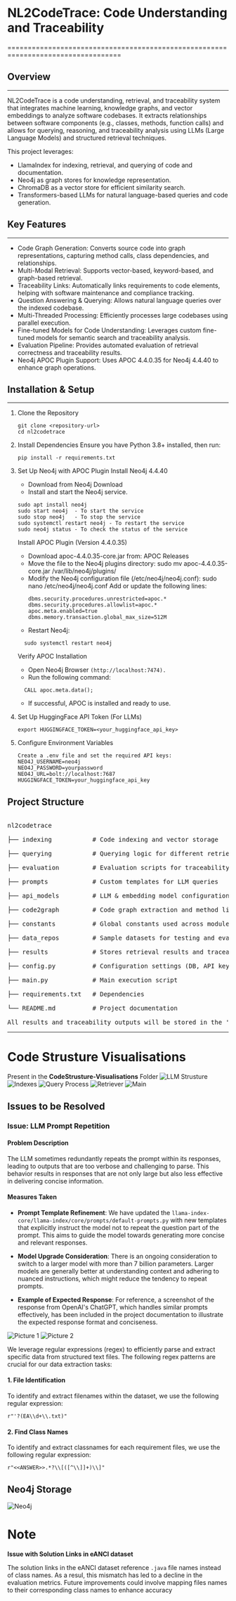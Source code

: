 
# NL2CodeTrace: Code Understanding and Traceability
==================================================================================

## Overview
--------
NL2CodeTrace is a code understanding, retrieval, and traceability system that integrates machine learning, knowledge graphs, 
and vector embeddings to analyze software codebases. It extracts relationships between software components 
(e.g., classes, methods, function calls) and allows for querying, reasoning, and traceability analysis using 
LLMs (Large Language Models) and structured retrieval techniques.

This project leverages:
- LlamaIndex for indexing, retrieval, and querying of code and documentation.
- Neo4j as graph stores for knowledge representation.
- ChromaDB as a vector store for efficient similarity search.
- Transformers-based LLMs for natural language-based queries and code generation.

## Key Features
------------
- Code Graph Generation: Converts source code into graph representations, capturing method calls, class dependencies, and relationships.
- Multi-Modal Retrieval: Supports vector-based, keyword-based, and graph-based retrieval.
- Traceability Links: Automatically links requirements to code elements, helping with software maintenance and compliance tracking.
- Question Answering & Querying: Allows natural language queries over the indexed codebase.
- Multi-Threaded Processing: Efficiently processes large codebases using parallel execution.
- Fine-tuned Models for Code Understanding: Leverages custom fine-tuned models for semantic search and traceability analysis.
- Evaluation Pipeline: Provides automated evaluation of retrieval correctness and traceability results.
- Neo4j APOC Plugin Support: Uses APOC 4.4.0.35 for Neo4j 4.4.40 to enhance graph operations.

## Installation & Setup
---------------------
1. Clone the Repository
   ```
   git clone <repository-url>
   cd nl2codetrace
   ```

2. Install Dependencies
   Ensure you have Python 3.8+ installed, then run:
   ```
   pip install -r requirements.txt
   ```
3. Set Up Neo4j with APOC Plugin
   Install Neo4j 4.4.40
   - Download from Neo4j Download
   - Install and start the Neo4j service.
   ```
   sudo apt install neo4j
   sudo start neo4j  - To start the service
   sudo stop neo4j   - To stop the service
   sudo systemctl restart neo4j - To restart the service
   sudo neo4j status - To check the status of the service
   ```

   Install APOC Plugin (Version 4.4.0.35)
   - Download apoc-4.4.0.35-core.jar from: APOC Releases
   - Move the file to the Neo4j plugins directory:
     sudo mv apoc-4.4.0.35-core.jar /var/lib/neo4j/plugins/
   - Modify the Neo4j configuration file (/etc/neo4j/neo4j.conf):
     sudo nano /etc/neo4j/neo4j.conf
     Add or update the following lines:
     ```
     dbms.security.procedures.unrestricted=apoc.*
     dbms.security.procedures.allowlist=apoc.*
     apoc.meta.enabled=true
     dbms.memory.transaction.global_max_size=512M
     ```
   - Restart Neo4j:
   ```
     sudo systemctl restart neo4j
   ```
   Verify APOC Installation
   - Open Neo4j Browser ```(http://localhost:7474).```
   - Run the following command:
   ```
     CALL apoc.meta.data();
   ```
   - If successful, APOC is installed and ready to use.

4. Set Up HuggingFace API Token (For LLMs)
   ```
   export HUGGINGFACE_TOKEN=<your_huggingface_api_key>
   ```

5. Configure Environment Variables
   ```
   Create a .env file and set the required API keys:
   NEO4J_USERNAME=neo4j
   NEO4J_PASSWORD=yourpassword
   NEO4J_URL=bolt://localhost:7687
   HUGGINGFACE_TOKEN=your_huggingface_api_key
   ```

Project Structure
-----------------
<pre>

nl2codetrace 

├── indexing           # Code indexing and vector storage

├── querying           # Querying logic for different retrieval types

├── evaluation         # Evaluation scripts for traceability accuracy

├── prompts            # Custom templates for LLM queries

├── api_models         # LLM & embedding model configuration

├── code2graph         # Code graph extraction and method linking

├── constants          # Global constants used across modules

├── data_repos         # Sample datasets for testing and evaluation

├── results            # Stores retrieval results and traceability links

├── config.py          # Configuration settings (DB, API keys)

├── main.py            # Main execution script

├── requirements.txt   # Dependencies

└── README.md          # Project documentation

All results and traceability outputs will be stored in the 'results/' folder.
</pre>
---------------------------------------------------

# Code Strusture Visualisations
Present in the **CodeStrusture-Visualisations** Folder
![LLM Strusture](./CodeStructure-Visualisations/api-models.png)
![Indexes](./CodeStructure-Visualisations/indices.png)
![Query Process](./CodeStructure-Visualisations/querying.png)
![Retriever](./CodeStructure-Visualisations/retriever.png)
![Main](./CodeStructure-Visualisations/run_v2.png)



## Issues to be Resolved

### Issue: LLM Prompt Repetition

#### Problem Description
The LLM sometimes redundantly repeats the prompt within its responses, leading to outputs that are too verbose and challenging to parse. This behavior results in responses that are not only large but also less effective in delivering concise information.

#### Measures Taken
- **Prompt Template Refinement**: We have updated the `llama-index-core/llama-index/core/prompts/default-prompts.py` with new templates that explicitly instruct the model not to repeat the question part of the prompt. This aims to guide the model towards generating more concise and relevant responses.

- **Model Upgrade Consideration**: There is an ongoing consideration to switch to a larger model with more than 7 billion parameters. Larger models are generally better at understanding context and adhering to nuanced instructions, which might reduce the tendency to repeat prompts.

- **Example of Expected Response**: For reference, a screenshot of the response from OpenAI's ChatGPT, which handles similar prompts effectively, has been included in the project documentation to illustrate the expected response format and conciseness.

![Picture 1](<./Response1.png>) ![Picture 2](<./Response2.png>)


We leverage regular expressions (regex) to efficiently parse and extract specific data from structured text files. The following regex patterns are crucial for our data extraction tasks:

#### 1. File Identification
To identify and extract filenames within the dataset, we use the following regular expression:
```regex
r"'?(EA\\d+\\.txt)"
```

#### 2. Find Class Names
To identify and extract classnames for each requirement files, we use the following regular expression:
```regex
r"<<ANSWER>>.*?\\[([^\\]]+)\\]"
```

## Neo4j Storage

![Neo4j](./neo4j.png)


# Note

**Issue with Solution Links in eANCI dataset**

The solution links in the eANCI dataset reference ```.java``` file names instead of class names. As a resul, this mismatch has led to a decline in the evaluation metrics. Future improvements could involve mapping files names to their corresponding class names to enhance accuracy
